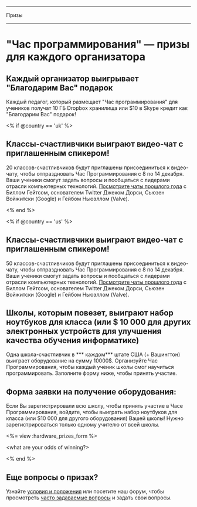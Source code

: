* * *

Призы

* * *

# "Час программирования" — призы для каждого организатора

## Каждый организатор выигрывает "Благодарим Вас" подарок

Каждый педагог, который размещает "Час программирования" для учеников получат 10 ГБ Dropbox хранилища или $10 в Skype кредит как "Благодарим Вас" подарок!

<% if @country == 'uk' %>

## Классы-счастливчики выиграют видео-чат с приглашенным спикером!

20 классов-счастливчиков будут приглашены присоединиться к видео-чату, чтобы отпраздновать Час Программирования с 8 по 14 декабря. Ваши ученики смогут задать вопросы и пообщаться с лидерами отрасли компьютерных технологий. [Посмотрите чаты прошлого года](http://www.youtube.com/playlist?list=PLzdnOPI1iJNckJ81gRpJe5mR7imAHDl9a) с Биллом Гейтсом, основателем Twitter Джеком Дорси, Сьюзен Войжитски (Google) и Гейбом Ньюэллом (Valve).

<% end %>

<% if @country == 'us' %>

## Классы-счастливчики выиграют видео-чат с приглашенным спикером!

50 классов-счастливчиков будут приглашены присоединиться к видео-чату, чтобы отпраздновать Час Программирования с 8 по 14 декабря. Ваши ученики смогут задать вопросы и пообщаться с лидерами отрасли компьютерных технологий. [Посмотрите чаты прошлого года](http://www.youtube.com/playlist?list=PLzdnOPI1iJNckJ81gRpJe5mR7imAHDl9a) с Биллом Гейтсом, основателем Twitter Джеком Дорси, Сьюзен Войжитски (Google) и Гейбом Ньюэллом (Valve).

## Школы, которым повезет, выиграют набор ноутбуков для класса (или $ 10 000 для других электронных устройств для улучшения качества обучения информатике)

Одна школа-счастливчик в *** каждом*** штате США (+ Вашингтон) выиграет оборудование на сумму 10000$. Организуйте Час Программирования, чтобы каждый ученик школы смог научиться программировать. Заполните форму ниже, чтобы принять участие.

## Форма заявки на получение оборудования:

Если Вы зарегистрировали всю школу, чтобы принять участие в Часе Программирования, войдите, чтобы выиграть набор ноутбуков для класса (или $10 000 для другого оборудования) Вашей школы! Нужно зарегистрироваться только одному учителю от всей школы.

<%= view :hardware_prizes_form %>

<what are your odds of winning?>

<see a list of all schools signed up for the hour code in your state. one public k-12 school every u.s. state will win class-set laptops.>

<% end %>

## Еще вопросы о призах?

Узнайте [условия и положения](/prizes-terms) или посетите наш форум, чтобы просмотреть [часто задаваемые вопросы](http://support.code.org) и задать свои вопросы.